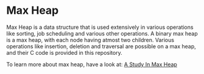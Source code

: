 Max Heap
========

Max Heap is a data structure that is used extensively in various operations like sorting, job scheduling and various other operations. A binary max heap is a max heap, with each node having atmost two children. Various operations like insertion, deletion and traversal are possible on a max heap, and their C code is provided in this repository.

To learn more about max heap, have a look at: [A Study In Max Heap](http://robin-thomas.github.io/max-heap/)
